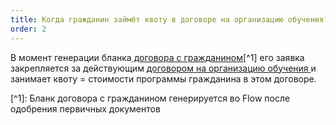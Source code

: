 ```yaml
---
title: Когда гражданин займёт квоту в договоре на организацию обучения?
order: 2
---
```


В момент генерации бланка[ договора с гражданином](#user-content-fn-1)\[^1\]  его заявка закрепляется за действующим [договором на организацию обучения ](./../../spravochniki/dogovor-na-organizaciyu-obucheniya/) и занимает квоту = стоимости программы гражданина в этом договоре.

\[^1\]: Бланк договора с гражданином генерируется во Flow после одобрения первичных документов